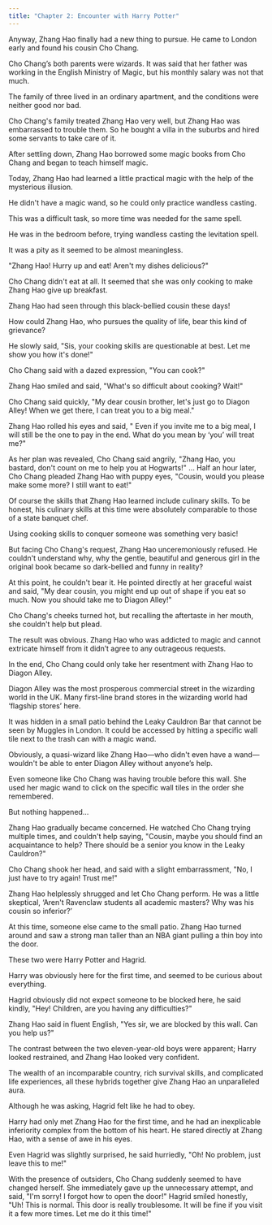 ```yaml
---
title: "Chapter 2: Encounter with Harry Potter"
---
```


Anyway, Zhang Hao finally had a new thing to pursue. He came to London early and found his cousin Cho Chang.
 
Cho Chang’s both parents were wizards. It was said that her father was working in the English Ministry of Magic, but his monthly salary was not that much.
 
The family of three lived in an ordinary apartment, and the conditions were neither good nor bad.
 
Cho Chang's family treated Zhang Hao very well, but Zhang Hao was embarrassed to trouble them. So he bought a villa in the suburbs and hired some servants to take care of it.
 
After settling down, Zhang Hao borrowed some magic books from Cho Chang and began to teach himself magic.
 
Today, Zhang Hao had learned a little practical magic with the help of the mysterious illusion.
 
He didn't have a magic wand, so he could only practice wandless casting.
 
This was a difficult task, so more time was needed for the same spell.
 
He was in the bedroom before, trying wandless casting the levitation spell.
 
It was a pity as it seemed to be almost meaningless.
 
"Zhang Hao! Hurry up and eat! Aren't my dishes delicious?"
 
Cho Chang didn't eat at all. It seemed that she was only cooking to make Zhang Hao give up breakfast.
 
Zhang Hao had seen through this black-bellied cousin these days!
 
How could Zhang Hao, who pursues the quality of life, bear this kind of grievance?
 
He slowly said, "Sis, your cooking skills are questionable at best. Let me show you how it's done!"
 
Cho Chang said with a dazed expression, "You can cook?"
 
Zhang Hao smiled and said, "What's so difficult about cooking? Wait!"
 
Cho Chang said quickly, "My dear cousin brother, let's just go to Diagon Alley! When we get there, I can treat you to a big meal."
 
Zhang Hao rolled his eyes and said, " Even if you invite me to a big meal, I will still be the one to pay in the end. What do you mean by ‘you’ will treat me?"
 
As her plan was revealed, Cho Chang said angrily, "Zhang Hao, you bastard, don't count on me to help you at Hogwarts!"
…
Half an hour later, Cho Chang pleaded Zhang Hao with puppy eyes, "Cousin, would you please make some more? I still want to eat!"
 
Of course the skills that Zhang Hao learned include culinary skills. To be honest, his culinary skills at this time were absolutely comparable to those of a state banquet chef.
 
Using cooking skills to conquer someone was something very basic!
 
But facing Cho Chang's request, Zhang Hao unceremoniously refused. He couldn't understand why, why the gentle, beautiful and generous girl in the original book became so dark-bellied and funny in reality?
 
At this point, he couldn't bear it. He pointed directly at her graceful waist and said, "My dear cousin, you might end up out of shape if you eat so much. Now you should take me to Diagon Alley!"
 
Cho Chang's cheeks turned hot, but recalling the aftertaste in her mouth, she couldn't help but plead.
 
The result was obvious. Zhang Hao who was addicted to magic and cannot extricate himself from it didn’t agree to any outrageous requests.
 
In the end, Cho Chang could only take her resentment with Zhang Hao to Diagon Alley.
 
Diagon Alley was the most prosperous commercial street in the wizarding world in the UK. Many first-line brand stores in the wizarding world had ‘flagship stores’ here.
 
It was hidden in a small patio behind the Leaky Cauldron Bar that cannot be seen by Muggles in London. It could be accessed by hitting a specific wall tile next to the trash can with a magic wand.
 
Obviously, a quasi-wizard like Zhang Hao—who didn't even have a wand—wouldn't be able to enter Diagon Alley without anyone’s help.
 
Even someone like Cho Chang was having trouble before this wall. She used her magic wand to click on the specific wall tiles in the order she remembered.
 
But nothing happened…
 
Zhang Hao gradually became concerned. He watched Cho Chang trying multiple times, and couldn't help saying, "Cousin, maybe you should find an acquaintance to help? There should be a senior you know in the Leaky Cauldron?"
 
Cho Chang shook her head, and said with a slight embarrassment, "No, I just have to try again! Trust me!"
 
Zhang Hao helplessly shrugged and let Cho Chang perform. He was a little skeptical, ‘Aren't Ravenclaw students all academic masters? Why was his cousin so inferior?’
 
At this time, someone else came to the small patio.
Zhang Hao turned around and saw a strong man taller than an NBA giant pulling a thin boy into the door.
 
These two were Harry Potter and Hagrid.
 
Harry was obviously here for the first time, and seemed to be curious about everything.
 
Hagrid obviously did not expect someone to be blocked here, he said kindly, "Hey! Children, are you having any difficulties?"
 
Zhang Hao said in fluent English, "Yes sir, we are blocked by this wall. Can you help us?"
 
The contrast between the two eleven-year-old boys were apparent; Harry looked restrained, and Zhang Hao looked very confident.
 
The wealth of an incomparable country, rich survival skills, and complicated life experiences, all these hybrids together give Zhang Hao an unparalleled aura.
 
Although he was asking, Hagrid felt like he had to obey.
 
Harry had only met Zhang Hao for the first time, and he had an inexplicable inferiority complex from the bottom of his heart. He stared directly at Zhang Hao, with a sense of awe in his eyes.
 
Even Hagrid was slightly surprised, he said hurriedly, "Oh! No problem, just leave this to me!"
 
With the presence of outsiders, Cho Chang suddenly seemed to have changed herself. She immediately gave up the unnecessary attempt, and said, "I'm sorry! I forgot how to open the door!"
Hagrid smiled honestly, "Uh! This is normal. This door is really troublesome. It will be fine if you visit it a few more times. Let me do it this time!"

